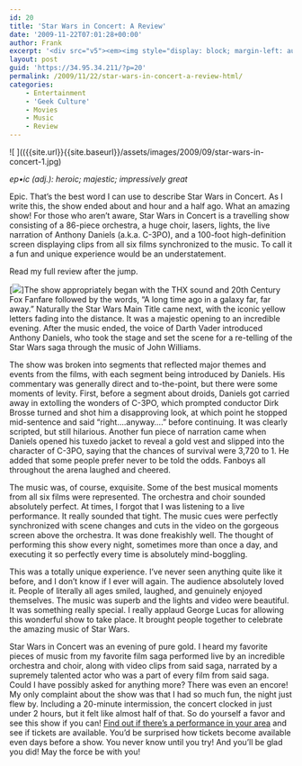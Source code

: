 ```yaml
---
id: 20
title: 'Star Wars in Concert: A Review'
date: '2009-11-22T07:01:28+00:00'
author: Frank
excerpt: '<div src="v5"><em><img style="display: block; margin-left: auto; margin-right: auto; border: 0px initial initial;" title=" " src="http://s3.media.squarespace.com/production/1465610/17353535/2009/09/star-wars-in-concert-1.jpg" alt="" width="376" height="233" /> ep&bull;ic (adj.): heroic; majestic; impressively great</em><br /><br />Epic. That''s the best word I can use to describe Star Wars in Concert. As I write this, the show ended about and hour and a half ago. What an amazing show! For those who aren''t aware, Star Wars in Concert is a travelling show consisting of a 86-piece orchestra, a huge choir, lasers, lights, the live narration of Anthony Daniels (a.k.a. C-3PO), and a 100-foot high-definition screen displaying clips from all six films synchronized to the music. To call it a fun and unique experience would be an understatement.<br /><br />Read my full review after the jump.</div>'
layout: post
guid: 'https://34.95.34.211/?p=20'
permalink: /2009/11/22/star-wars-in-concert-a-review-html/
categories:
    - Entertainment
    - 'Geek Culture'
    - Movies
    - Music
    - Review
---
```


![ ](({{site.url}}{{site.baseurl}}/assets/images/2009/09/star-wars-in-concert-1.jpg) 

*ep•ic (adj.): heroic; majestic; impressively great*

Epic. That’s the best word I can use to describe Star Wars in Concert. As I write this, the show ended about and hour and a half ago. What an amazing show! For those who aren’t aware, Star Wars in Concert is a travelling show consisting of a 86-piece orchestra, a huge choir, lasers, lights, the live narration of Anthony Daniels (a.k.a. C-3PO), and a 100-foot high-definition screen displaying clips from all six films synchronized to the music. To call it a fun and unique experience would be an understatement.

Read my full review after the jump.

[![ ](http://s3.media.squarespace.com/production/1465610/17353535/2009/07/picture-23.png "Star Wars in Concert Poster")]The show appropriately began with the THX sound and 20th Century Fox Fanfare followed by the words, “A long time ago in a galaxy far, far away.” Naturally the Star Wars Main Title came next, with the iconic yellow letters fading into the distance. It was a majestic opening to an incredible evening. After the music ended, the voice of Darth Vader introduced Anthony Daniels, who took the stage and set the scene for a re-telling of the Star Wars saga through the music of John Williams.

The show was broken into segments that reflected major themes and events from the films, with each segment being introduced by Daniels. His commentary was generally direct and to-the-point, but there were some moments of levity. First, before a segment about droids, Daniels got carried away in extolling the wonders of C-3PO, which prompted conductor Dirk Brosse turned and shot him a disapproving look, at which point he stopped mid-sentence and said “right….anyway….” before continuing. It was clearly scripted, but still hilarious. Another fun piece of narration came when Daniels opened his tuxedo jacket to reveal a gold vest and slipped into the character of C-3PO, saying that the chances of survival were 3,720 to 1. He added that some people prefer never to be told the odds. Fanboys all throughout the arena laughed and cheered.

The music was, of course, exquisite. Some of the best musical moments from all six films were represented. The orchestra and choir sounded absolutely perfect. At times, I forgot that I was listening to a live performance. It really sounded that tight. The music cues were perfectly synchronized with scene changes and cuts in the video on the gorgeous screen above the orchestra. It was done freakishly well. The thought of performing this show every night, sometimes more than once a day, and executing it so perfectly every time is absolutely mind-boggling.

This was a totally unique experience. I’ve never seen anything quite like it before, and I don’t know if I ever will again. The audience absolutely loved it. People of literally all ages smiled, laughed, and genuinely enjoyed themselves. The music was superb and the lights and video were beautiful. It was something really special. I really applaud George Lucas for allowing this wonderful show to take place. It brought people together to celebrate the amazing music of Star Wars.

Star Wars in Concert was an evening of pure gold. I heard my favorite pieces of music from my favorite film saga performed live by an incredible orchestra and choir, along with video clips from said saga, narrated by a supremely talented actor who was a part of every film from said saga. Could I have possibly asked for anything more? There was even an encore! My only complaint about the show was that I had so much fun, the night just flew by. Including a 20-minute intermission, the concert clocked in just under 2 hours, but it felt like almost half of that. So do yourself a favor and see this show if you can! [Find out if there’s a performance in your area](http://starwarsinconcert.com) and see if tickets are available. You’d be surprised how tickets become available even days before a show. You never know until you try! And you’ll be glad you did! May the force be with you!